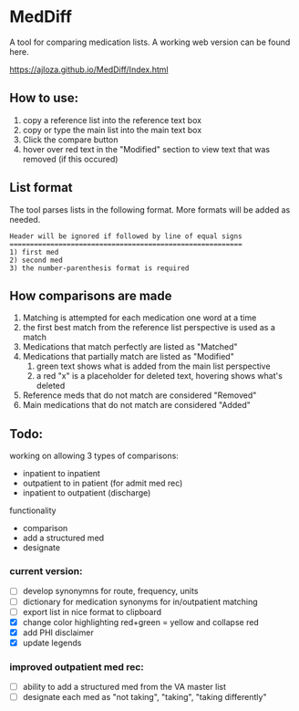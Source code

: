 # MedDiff

A tool for comparing medication lists. A working web version can be found here.

https://ajloza.github.io/MedDiff/Index.html

## How to use:

1. copy a reference list into the reference text box
2. copy or type the main list into the main text box
3. Click the compare button
4. hover over red text in the "Modified" section to view text that was removed (if this occured)


## List format

The tool parses lists in the following format. More formats will be added as needed.

```
Header will be ignored if followed by line of equal signs
=========================================================
1) first med
2) second med
3) the number-parenthesis format is required

```

## How comparisons are made

1. Matching is attempted for each medication one word at a time
2. the first best match from the reference list perspective is used as a match
3. Medications that match perfectly are listed as "Matched"
4. Medications that partially match are listed as "Modified"
   1. green text shows what is added from the main list perspective
   2. a red "x" is a placeholder for deleted text, hovering shows what's deleted
5. Reference meds that do not match are considered "Removed"
6. Main medications that do not match are considered "Added"


## Todo:

working on allowing 3 types of comparisons:
 - inpatient to inpatient
 - outpatient to in patient (for admit med rec)
 - inpatient to outpatient (discharge)

functionality
 - comparison
 - add a structured med
 - designate

### current version:
- [ ] develop synonymns for route, frequency, units
- [ ] dictionary for medication synonyms for in/outpatient matching
- [ ] export list in nice format to clipboard
- [x] change color highlighting red+green = yellow and collapse red
- [x] add PHI disclaimer
- [x] update legends

### improved outpatient med rec:
- [ ] ability to add a structured med from the VA master list
- [ ] designate each med as "not taking", "taking", "taking differently"